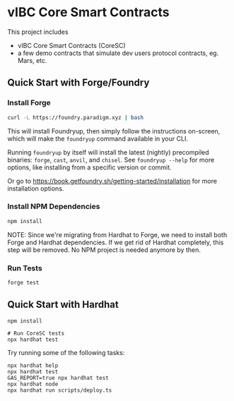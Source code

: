 # vIBC Core Smart Contracts

This project includes

- vIBC Core Smart Contracts (CoreSC)
- a few demo contracts that simulate dev users protocol contracts, eg. Mars, etc.

## Quick Start with Forge/Foundry

### Install Forge

```sh
curl -L https://foundry.paradigm.xyz | bash
```

This will install Foundryup, then simply follow the instructions on-screen, which will make the `foundryup` command available in your CLI.

Running `foundryup` by itself will install the latest (nightly) precompiled binaries: `forge`, `cast`, `anvil`, and `chisel`. See `foundryup --help` for more options, like installing from a specific version or commit.

Or go to https://book.getfoundry.sh/getting-started/installation for more installation options.

### Install NPM Dependencies

```sh
npm install
```

NOTE: Since we're migrating from Hardhat to Forge, we need to install both Forge and Hardhat dependencies.
If we get rid of Hardhat completely, this step will be removed. No NPM project is needed anymore by then.

### Run Tests

```sh
forge test
```

## Quick Start with Hardhat

```shell
npm install

# Run CoreSC tests
npx hardhat test
```

Try running some of the following tasks:

```shell
npx hardhat help
npx hardhat test
GAS_REPORT=true npx hardhat test
npx hardhat node
npx hardhat run scripts/deploy.ts
```
